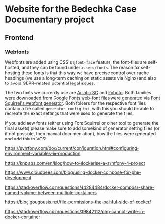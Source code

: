 # Website for the Bedechka Case Documentary project

## Frontend

### Webfonts
Webfonts are added using CSS's `@font-face` feature, the font-files are self-hosted, and they can be found under `assets/fonts`.
The reason for self-hosting these fonts is that this way we have precise control over cache headings (we use a long-term caching on static assets via Nginx) and also to avoid GDPR-related potential [legal issues](https://usercentrics.com/knowledge-hub/google-fonts-gdpr-compliant/).

The two fonts we currently use are [Amatic SC](https://fonts.google.com/specimen/Amatic+SC?query=Amatic) and [Roboto](https://fonts.google.com/specimen/Roboto).
Both families were downloaded from [Google Fonts](https://fonts.google.com) web-font files were generated via [Font Squirrel's webfont generator](https://www.fontsquirrel.com/tools/webfont-generator).
Both folders for the respective font files contain a file called `generator_config.txt`, with this you should be able to recreate the exact settings that were used to generate the files.

If you add new fonts (either using Font Squirrel or other tool to generate the final assets) please make sure to add somekind of generator setting files (or if not possible, then manual documentation), how the files were generated and add this to VCS! 

https://symfony.com/doc/current/configuration.html#configuring-environment-variables-in-production

https://knplabs.com/en/blog/how-to-dockerise-a-symfony-4-project

https://www.cloudbees.com/blog/using-docker-compose-for-php-development

https://stackoverflow.com/questions/44284484/docker-compose-share-named-volume-between-multiple-containers

https://blog.gougousis.net/file-permissions-the-painful-side-of-docker/

https://stackoverflow.com/questions/39842112/php-cannot-write-in-docker-container
